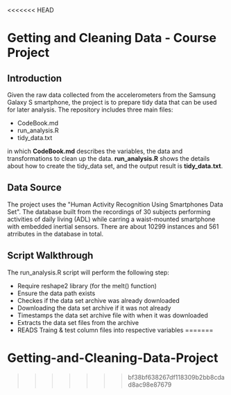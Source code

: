 <<<<<<< HEAD
# Getting and Cleaning Data - Course Project
## Introduction
Given the raw data collected from the accelerometers from the Samsung Galaxy S smartphone, the project is to prepare tidy data that can be used for later analysis. The repository includes three main files:

* CodeBook.md
* run_analysis.R
* tidy_data.txt

in which **CodeBook.md** describes the variables, the data and transformations to clean up the data. **run_analysis.R** shows the details about how to create the tidy_data set, and the output result is **tidy_data.txt**.

## Data Source
The project uses the "Human Activity Recognition Using Smartphones Data Set". The database built from the recordings of 30 subjects performing activities of daily living (ADL) while carring a waist-mounted smartphone with embedded inertial sensors. There are about 10299 instances and 561 atrributes in the database in total. 

## Script Walkthrough

The run_analysis.R script will perform the following step:

* Require reshape2 library (for the melt() function)
* Ensure the data path exists
* Checkes if the data set archive was already downloaded
* Downloading the data set archive if it was not already
* Timestamps the data set archive file with when it was downloaded
* Extracts the data set files from the archive
* READS Traing & test column files into respective variables
=======
# Getting-and-Cleaning-Data-Project
>>>>>>> bf38bf638267df118309b2bb8cdad8ac98e87679
